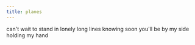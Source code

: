 ```yaml
---
title: planes
---
```


can't wait to stand 
in lonely long lines 
knowing soon you'll be by my side 
holding my hand 


